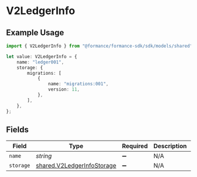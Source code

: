 # V2LedgerInfo

## Example Usage

```typescript
import { V2LedgerInfo } from "@formance/formance-sdk/sdk/models/shared";

let value: V2LedgerInfo = {
    name: "ledger001",
    storage: {
        migrations: [
            {
                name: "migrations:001",
                version: 11,
            },
        ],
    },
};
```

## Fields

| Field                                                                           | Type                                                                            | Required                                                                        | Description                                                                     | Example                                                                         |
| ------------------------------------------------------------------------------- | ------------------------------------------------------------------------------- | ------------------------------------------------------------------------------- | ------------------------------------------------------------------------------- | ------------------------------------------------------------------------------- |
| `name`                                                                          | *string*                                                                        | :heavy_minus_sign:                                                              | N/A                                                                             | ledger001                                                                       |
| `storage`                                                                       | [shared.V2LedgerInfoStorage](../../../sdk/models/shared/v2ledgerinfostorage.md) | :heavy_minus_sign:                                                              | N/A                                                                             |                                                                                 |
